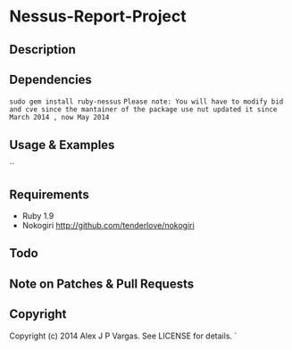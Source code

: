# Nessus-Report-Project

## Description


## Dependencies

  ``sudo gem install ruby-nessus``
  ``` Please note: You will have to modify bid and cve since the mantainer of the package use nut updated it since March 2014 , now May 2014 ``` 

## Usage & Examples

``  
## Requirements
* Ruby 1.9
* Nokogiri http://github.com/tenderlove/nokogiri

## Todo


## Note on Patches & Pull Requests 

## Copyright

Copyright (c) 2014 Alex J P Vargas. See LICENSE for details.
`
